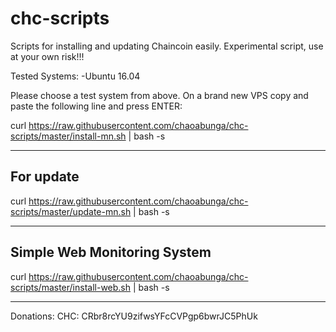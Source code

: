 # chc-scripts
Scripts for installing and updating Chaincoin easily. 
Experimental script, use at your own risk!!!

Tested Systems: 
  -Ubuntu 16.04

Please choose a test system from above.
On a brand new VPS copy and paste the following line and press ENTER:

curl https://raw.githubusercontent.com/chaoabunga/chc-scripts/master/install-mn.sh | bash -s 

-----------
For update
-----------

curl https://raw.githubusercontent.com/chaoabunga/chc-scripts/master/update-mn.sh | bash -s 

----------------------------
Simple Web Monitoring System
----------------------------

curl https://raw.githubusercontent.com/chaoabunga/chc-scripts/master/install-web.sh | bash -s 

**********

Donations:  CHC: CRbr8rcYU9zifwsYFcCVPgp6bwrJC5PhUk

